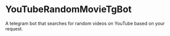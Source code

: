 # YouTubeRandomMovieTgBot
A telegram bot that searches for random videos on YouTube based on your request.
